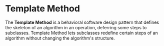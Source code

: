# Template Method

The **Template Method** is a behavioral software design pattern that defines the skeleton of an algorithm in an operation, deferring some steps to subclasses. Template Method lets subclasses redefine certain steps of an algorithm without changing the algorithm's structure.

